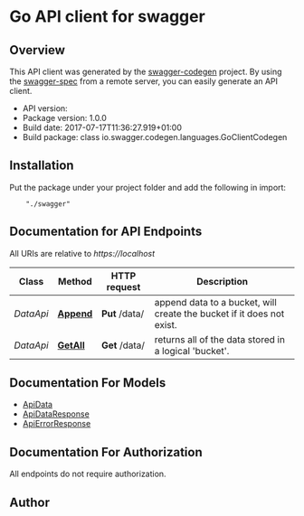 # Go API client for swagger


## Overview
This API client was generated by the [swagger-codegen](https://github.com/swagger-api/swagger-codegen) project.  By using the [swagger-spec](https://github.com/swagger-api/swagger-spec) from a remote server, you can easily generate an API client.

- API version: 
- Package version: 1.0.0
- Build date: 2017-07-17T11:36:27.919+01:00
- Build package: class io.swagger.codegen.languages.GoClientCodegen

## Installation
Put the package under your project folder and add the following in import:
```
    "./swagger"
```

## Documentation for API Endpoints

All URIs are relative to *https://localhost*

Class | Method | HTTP request | Description
------------ | ------------- | ------------- | -------------
*DataApi* | [**Append**](docs/DataApi.md#append) | **Put** /data/ | append data to a bucket, will create the bucket if it does not exist.
*DataApi* | [**GetAll**](docs/DataApi.md#getall) | **Get** /data/ | returns all of the data stored in a logical &#39;bucket&#39;.


## Documentation For Models

 - [ApiData](docs/ApiData.md)
 - [ApiDataResponse](docs/ApiDataResponse.md)
 - [ApiErrorResponse](docs/ApiErrorResponse.md)


## Documentation For Authorization

 All endpoints do not require authorization.


## Author



